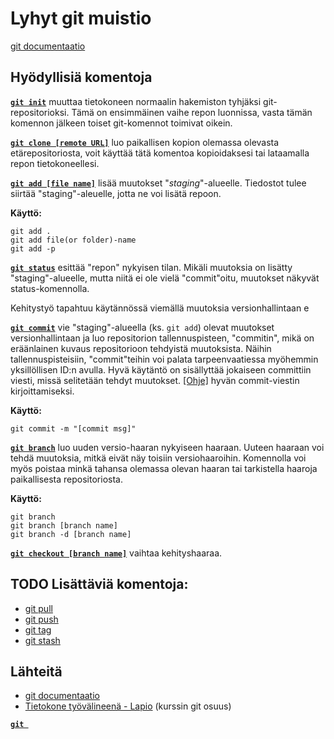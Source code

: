 # Lyhyt git muistio
[git documentaatio](https://git-scm.com/docs/)


## Hyödyllisiä komentoja

**[`git init`](https://git-scm.com/docs/git-init)** muuttaa tietokoneen normaalin hakemiston tyhjäksi git-repositorioksi. Tämä on ensimmäinen vaihe repon luonnissa,
vasta tämän komennon jälkeen toiset git-komennot toimivat oikein.

**[`git clone [remote URL]`](https://git-scm.com/docs/git-clone)** luo paikallisen kopion olemassa olevasta etärepositoriosta, voit käyttää tätä komentoa kopioidaksesi tai lataamalla repon tietokoneellesi.

**[`git add [file name]`](https://git-scm.com/docs/git-add)** lisää muutokset "*staging*"-alueelle. Tiedostot tulee siirtää "staging"-aleuelle, jotta ne voi lisätä repoon.
  
**Käyttö:**
```
git add .
git add file(or folder)-name
git add -p
```

**[`git status`](https://git-scm.com/docs/git-status)** esittää "repon" nykyisen tilan. Mikäli muutoksia on lisätty "staging"-alueelle, mutta niitä ei ole vielä "commit"oitu, muutokset näkyvät status-komennolla. 

Kehitystyö tapahtuu käytännössä viemällä muutoksia versionhallintaan e

**[`git commit`](https://git-scm.com/docs/git-commit)** vie "staging"-alueella (ks. `git add`) olevat muutokset versionhallintaan ja luo repositorion tallennuspisteen, "commitin", mikä on eräänlainen kuvaus repositorioon tehdyistä muutoksista. Näihin tallennuspisteisiin, "commit"teihin voi palata tarpeenvaatiessa myöhemmin yksillöllisen ID:n avulla. Hyvä käytäntö on sisällyttää jokaiseen committiin viesti, missä selitetään tehdyt muutokset. [[Ohje]](https://github.com/erlang/otp/wiki/writing-good-commit-messages) hyvän commit-viestin kirjoittamiseksi.

**Käyttö:**
```
git commit -m "[commit msg]"
```

**[`git branch`](https://git-scm.com/docs/git-branch)** luo uuden versio-haaran nykyiseen haaraan. Uuteen haaraan voi tehdä muutoksia, mitkä eivät näy toisiin versiohaaroihin. Komennolla voi myös poistaa minkä tahansa olemassa olevan haaran tai tarkistella haaroja paikallisesta repositoriosta.

**Käyttö:**
```
git branch
git branch [branch name]
git branch -d [branch name]
```

**[`git checkout [branch name]`](https://git-scm.com/docs/git-checkout)** vaihtaa kehityshaaraa.


## TODO Lisättäviä komentoja:
- [git pull](https://git-scm.com/docs/git-pull)
- [git push](https://git-scm.com/docs/git-push)
- [git tag]()
- [git stash]() 

## Lähteitä
- [git documentaatio](https://git-scm.com/docs/)
- [Tietokone työvälineenä - Lapio](https://tkt-lapio.github.io/git/) (kurssin git osuus)

<link https://dzone.com/articles/top-20-git-commands-with-examples>
<link https://vm.utu.fi/document/fi_pieni-git-opas.pdf>

 **[`git `]()**
